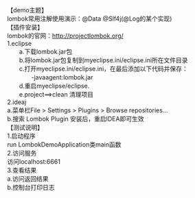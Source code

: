 【demo主题】  
    lombok常用注解使用演示：@Data @Slf4j(@Log的某个实现)  
【插件安装】  
lombok的官网：http://projectlombok.org/  
1.eclipse  
    　　a.下载lombok.jar包  
    　　b.将lombok.jar包复制到myeclipse.ini/eclipse.ini所在文件目录  
    　　c.打开myeclipse.ini/eclipse.ini，在最后添加以下代码并保存：  
    　　　　-javaagent:lombok.jar  
    　　d.重启myeclipse/eclipse.  
    　　e.project==>clean 清理项目  
2.ideaj  
    a.菜单栏File > Settings > Plugins > Browse repositories...  
    b.搜索 Lombok Plugin 安装后，重启IDEA即可生效  
【测试说明】  
1.启动程序  
   run LombokDemoApplication类main函数  
2.访问服务  
         访问localhost:6661  
3.查看结果  
   a.访问返回结果  
   b.控制台打印日志  